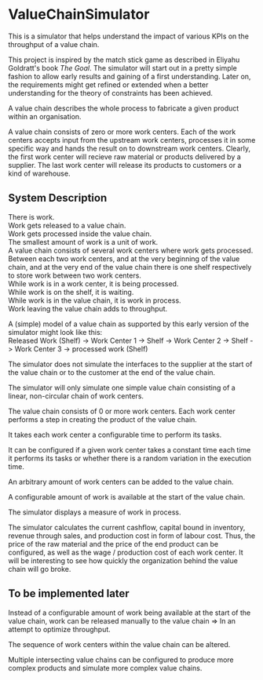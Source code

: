 # ValueChainSimulator
This is a simulator that helps understand the impact of various KPIs on the throughput of a value chain.

This project is inspired by the match stick game as described in Eliyahu Goldratt's book *The Goal*.
The simulator will start out in a pretty simple fashion to allow early results and gaining of a first understanding.
Later on, the requirements might get refined or extended when a better understanding for the theory of constraints
has been achieved.

A value chain describes the whole process to fabricate a given product within an organisation.

A value chain consists of zero or more work centers. Each of the work centers accepts input from the upstream
work centers, processes it in some specific way and hands the result on to downstream work centers. Clearly, the
first work center will recieve raw material or products delivered by a supplier. The last work center will release
its products to customers or a kind of warehouse.

## System Description

There is work.  
Work gets released to a value chain.  
Work gets processed inside the value chain.  
The smallest amount of work is a unit of work.  
A value chain consists of several work centers where work gets processed.  
Between each two work centers, and at the very beginning of the value chain, and at the very end of the value chain there is one shelf respectively to store work between two work centers.  
While work is in a work center, it is being processed.  
While work is on the shelf, it is waiting.  
While work is in the value chain, it is work in process.  
Work leaving the value chain adds to throughput.  

A (simple) model of a value chain as supported by this early version of the simulator might look like this:  
Released Work (Shelf) -> Work Center 1 -> Shelf -> Work Center 2 -> Shelf -> Work Center 3 -> processed work (Shelf)

The simulator does not simulate the interfaces to the supplier at the start of the value chain or to the 
customer at the end of the value chain.

The simulator will only simulate one simple value chain consisting of a linear, non-circular chain of work centers.

The value chain consists of 0 or more work centers. Each work center performs a step in creating the product
of the value chain.

It takes each work center a configurable time to perform its tasks.

It can be configured if a given work center takes a constant time each time it performs its tasks or whether there
is a random variation in the execution time.

An arbitrary amount of work centers can be added to the value chain.

A configurable amount of work is available at the start of the value chain.

The simulator displays a measure of work in process.

The simulator calculates the current cashflow, capital bound in inventory, revenue through sales, and production cost in form of labour cost. Thus, the price of the raw material and the price of the end product can be configured, as well as the wage / production cost of each work center. It will be interesting to see how quickly the organization behind the value chain will go broke.

## To be implemented later
Instead of a configurable amount of work being available at the start of the value chain, work can be released
manually to the value chain => In an attempt to optimize throughput.

The sequence of work centers within the value chain can be altered.

Multiple intersecting value chains can be configured to produce more complex products and simulate more complex
value chains.



